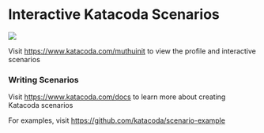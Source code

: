 # Interactive Katacoda Scenarios

[![](http://shields.katacoda.com/katacoda/muthuinit/count.svg)](https://www.katacoda.com/muthuinit "Get your profile on Katacoda.com")

Visit https://www.katacoda.com/muthuinit to view the profile and interactive scenarios

### Writing Scenarios
Visit https://www.katacoda.com/docs to learn more about creating Katacoda scenarios

For examples, visit https://github.com/katacoda/scenario-example
